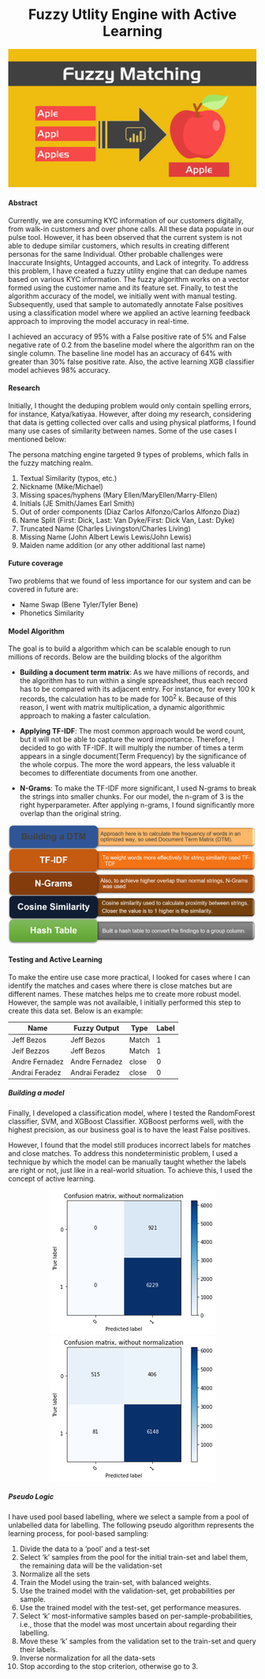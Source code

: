<h1 align="center">Fuzzy Utlity Engine with Active Learning</h1>

![Overview](img/overview.png)

#### Abstract
Currently, we are consuming KYC information of our customers digitally, from walk-in customers and over phone calls. All these data populate in our pulse tool. However, it has been observed that the current system is not able to dedupe similar customers, which results in creating different personas for the same Individual. Other probable challenges were Inaccurate Insights, Untagged accounts, and Lack of integrity. To address this problem, I have created a fuzzy utility engine that can dedupe names based on various KYC information. The fuzzy algorithm works on a vector formed using the customer name and its feature set. Finally, to test the algorithm accuracy of the model, we initially went with manual testing. Subsequently, used that sample to automatedly annotate False positives using a classification model where we applied an active learning feedback approach to improving the model accuracy in real-time. 

I achieved an accuracy of 95% with a False positive rate of 5% and False negative rate of 0.2 from the baseline model where the algorithm ran on the single column. The baseline line model has an accuracy of 64% with greater than 30% false positive rate. Also, the active learning XGB classifier model achieves 98% accuracy.

#### Research
Initially, I thought the deduping problem would only contain spelling errors, for instance, Katya/katiyaa. However, after doing my research, considering that data is getting collected over calls and using physical platforms, I found many use cases of similarity between names. Some of the use cases I mentioned below:

The persona matching engine targeted 9 types of problems, which falls in the fuzzy matching realm.
1.	Textual Similarity (typos, etc.)
2.	Nickname (Mike/Michael)
3.	Missing spaces/hyphens (Mary Ellen/MaryEllen/Marry-Ellen)
4.	Initials (JE Smith/James Earl Smith)
5.	Out of order components (Diaz Carlos Alfonzo/Carlos Alfonzo Diaz)
6.  Name Split (First: Dick, Last: Van Dyke/First: Dick Van, Last: Dyke)
7.	Truncated Name (Charles Livingston/Charles Living)
8.	Missing Name (John Albert Lewis Lewis/John Lewis)
9.	Maiden name addition (or any other additional last name)

#### Future coverage
Two problems that we found of less importance for our system and can be covered in future are:
-   Name Swap (Bene Tyler/Tyler Bene)
-   Phonetics Similarity

#### Model Algorithm
The goal is to build a algorithm which can be scalable enough to run millions of records. Below are the building blocks of the algorithm

-   **Building a document term matrix**: As we have millions of records, and the algorithm has to run within a single spreadsheet, thus each record has to be compared with its adjacent entry. For instance, for every 100 k records, the calculation has to be made for $100^2$ k.
    Because of this reason, I went with matrix multiplication, a dynamic algorithmic approach to making a faster calculation.

-   **Applying TF-IDF**: The most common approach would be word count, but it will not be able to capture the word importance. Therefore, I decided to go with TF-IDF. It will multiply the number of times a term appears in a single document(Term Frequency) by the significance of the whole corpus. The more the word appears, the less valuable it becomes to differentiate documents from one another.

-   **N-Grams**: To make the TF-IDF more significant, I used N-grams to break the strings into smaller chunks. For our model, the n-gram of 3 is the right hyperparameter. After applying n-grams, I found significantly more overlap than the original string. 


![Model](img/model.png)

#### Testing and Active Learning

To make the entire use case more practical, I looked for cases where I can identify the matches and cases where there is close matches but are different names. These matches helps me to create more robust model. However, the sample was not availaible, I initially performed this step to create this data set. Below is an example:

<center>

|     Name       |   Fuzzy Output  | Type  | Label |
| -------------  |   ------------- | ----- | ----- |
|  Jeff Bezos    |   Jeff Bezos    | Match |   1   |
|  Jeif Bezzos   |   Jeff Bezos    | Match |   1   |
|  Andre Fernadez|   Andre Fernadez| close |   0   |
|  Andrai Feradez|   Andrai Feradez| close |   0   |

</center>

##### Building a model

Finally, I developed a classification model, where I tested the RandomForest classifier, SVM, and XGBoost Classifier. XGBoost performs well, with the highest precision, as our business goal is to have the least False positives.

However, I found that the model still produces incorrect labels for matches and close matches. To address this nondeterministic problem, I used a technique by which the model can be manually taught whether the labels are right or not, just like in a real-world situation. To achieve this, I used the concept of active learning. 


<center>

![alt-text-1](active_learning/active_learning/img/svm/svm_gt_without_normalization.png "title-1") ![alt-text-2](active_learning/active_learning/img/xgb/xgb_without_norm.png "title-2")

</center>

##### Pseudo Logic

I have used pool based labelling, where we select a sample from a pool of unlabelled data for labelling. The following pseudo algorithm represents the learning process, for pool-based sampling:
1. Divide the data to a ‘pool’ and a test-set
2. Select ‘k’ samples from the pool for the initial train-set and label them, the remaining data will be the validation-set
3. Normalize all the sets
4. Train the Model using the train-set, with balanced weights.
5. Use the trained model with the validation-set, get probabilities per sample.
6. Use the trained model with the test-set, get performance measures.
7. Select ‘k’ most-informative samples based on per-sample-probabilities, i.e., those that the model was most uncertain about regarding their labelling.
8. Move these ‘k’ samples from the validation set to the train-set and query their labels.
9. Inverse normalization for all the data-sets
10. Stop according to the stop criterion, otherwise go to 3.


